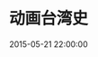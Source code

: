 ---
layout:     post
title:      动画台湾史
date:       2015-05-21 22:00:00
summary:    一个叫做“台湾吧”的地方出的动画一共八集的评书式的动画讲述了台湾从《马关条约》落入日本人之手到国民党进驻这段时间的历史。也算是给我这个大陆人带来了新的视角吧。
tags:		[追番, 漫画, 腐女]
---
